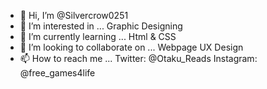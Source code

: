 - 👋 Hi, I’m @Silvercrow0251
- 👀 I’m interested in ... Graphic Designing
- 🌱 I’m currently learning ... Html & CSS
- 💞️ I’m looking to collaborate on ... Webpage UX Design
- 📫 How to reach me ... Twitter: @Otaku_Reads Instagram: @free_games4life

<!---
Silvercrow0251/Silvercrow0251 is a ✨ special ✨ repository because its `README.md` (this file) appears on your GitHub profile.
You can click the Preview link to take a look at your changes.
--->

